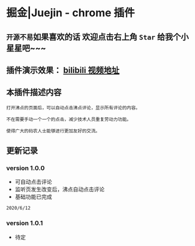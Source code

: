 # 掘金|Juejin - chrome 插件 
## `开源不易`如果喜欢的话 欢迎点击右上角 `Star` 给我个小星星吧~~~

## 插件演示效果：    [bilibili 视频地址](https://www.bilibili.com/video/bv1Ci4y1s75K)


## 本插件描述内容
```
打开沸点的页面后，可以自动点击沸点评论，显示所有评论的内容。

不在需要手动一个一个的点击，减少技术人员重复劳动力功能。

使得广大的码农人士能够进行更加友好的交流。
```

## 更新记录

### version 1.0.0
+ 可自动点击评论
+ 监听页发生改变后，沸点自动点击评论
+ 基础功能已完成

```
2020/6/12
```

### version 1.0.1
+ 待定

